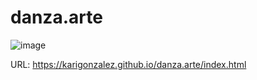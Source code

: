 # danza.arte
![image](https://user-images.githubusercontent.com/20424574/179840779-c8b4a5dd-ee49-4c88-92e9-12043a2fdf9d.png)

URL: https://karigonzalez.github.io/danza.arte/index.html
